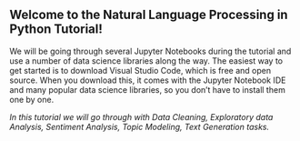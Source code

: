 ## Welcome to the Natural Language Processing in Python Tutorial!

We will be going through several Jupyter Notebooks during the tutorial and use a number of data science libraries along the way. The easiest way to get started is to download Visual Studio Code, which is free and open source. When you download this, it comes with the Jupyter  Notebook IDE and many popular data science libraries, so you don’t have to install them one by one.

*In this tutorial we will go through with Data Cleaning, Exploratory data Analysis, Sentiment Analysis, Topic Modeling, Text Generation tasks.*

